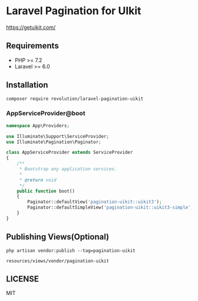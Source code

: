 # Laravel Pagination for UIkit

https://getuikit.com/

## Requirements
- PHP >= 7.2
- Laravel >= 6.0

## Installation

```
composer require revolution/laravel-pagination-uikit
```

### AppServiceProvider@boot

```php
namespace App\Providers;

use Illuminate\Support\ServiceProvider;
use Illuminate\Pagination\Paginator;

class AppServiceProvider extends ServiceProvider
{
    /**
     * Bootstrap any application services.
     *
     * @return void
     */
    public function boot()
    {
        Paginator::defaultView('pagination-uikit::uikit3');
        Paginator::defaultSimpleView('pagination-uikit::uikit3-simple');
    }
}
```

## Publishing Views(Optional)
```
php artisan vendor:publish --tag=pagination-uikit
```

`resources/views/vendor/pagination-uikit`

## LICENSE
MIT  
